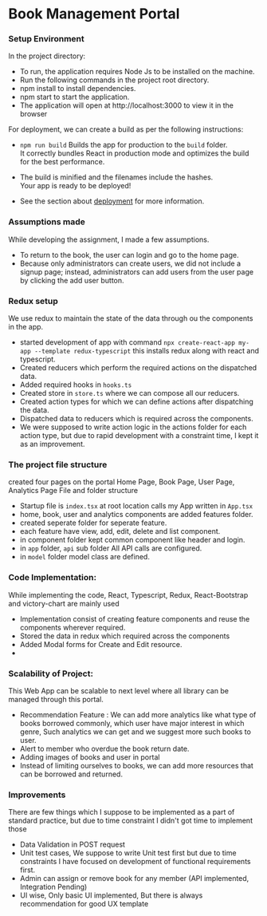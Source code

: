 # Book Management Portal

### Setup Environment

In the project directory:

* To run, the application requires Node Js to be installed on the machine.
* Run the following commands in the project root directory.
* npm install to install dependencies.
* npm start to start the application.
* The application will open at http://localhost:3000 to view it in the browser

For deployment, we can create a build as per the following instructions:

- `npm run build` Builds the app for production to the `build` folder.\
  It correctly bundles React in production mode and optimizes the build for the best performance.

- The build is minified and the filenames include the hashes.\
  Your app is ready to be deployed!
- See the section about [deployment](https://facebook.github.io/create-react-app/docs/deployment) for more information.

### Assumptions made

While developing the assignment, I made a few assumptions.

* To return to the book, the user can login and go to the home page.
* Because only administrators can create users, we did not include a signup page; instead, administrators can add users from the user page by clicking the add user button.

### Redux setup

We use redux to maintain the state of the data through ou the components in the app.

- started development of app with command `npx create-react-app my-app --template redux-typescript` this installs redux along with react and typescript.
- Created reducers which perform the required actions on the dispatched data.
- Added required hooks in `hooks.ts`
- Created store in `store.ts` where we can compose all our reducers.
- Created action types for which we can define actions after dispatching the data.
- Dispatched data to reducers which is required across the components.
- We were supposed to write action logic in the actions folder for each action type, but due to rapid development with a constraint time, I kept it as an improvement.

### The project file structure

created four pages on the portal Home Page, Book Page, User Page, Analytics Page
File and folder structure

- Startup file is `index.tsx` at root location calls my App written in `App.tsx`
- home, book, user and analytics components are added features folder.
- created seperate folder for seperate feature.
- each feature have view, add, edit, delete and list component.
- in component folder kept common component like header and login.
- in `app` folder, `api` sub folder All API calls are configured.
- in `model` folder model class are defined.

### Code Implementation:

While implementing the code, React, Typescript, Redux, React-Bootstrap and victory-chart are mainly used

- Implementation consist of creating feature components and reuse the components wherever required.
- Stored the data in redux which required across the components
- Added Modal forms for Create and Edit resource.
-

### Scalability of Project:

This Web App can be scalable to next level where all library can be managed through this portal.

- Recommendation Feature : We can add more analytics like what type of books borrowed commonly, which user have major interest in which genre, Such analytics we can get and we suggest more such books to user.
- Alert to member who overdue the book return date.
- Adding images of books and user in portal
- Instead of limiting ourselves to books, we can add more resources that can be borrowed and returned.

### Improvements

There are few things which I suppose to be implemented as a part of standard practice, but due to time constraint I didn't got time to implement those

- Data Validation in POST request
- Unit test cases, We suppose to write Unit test first but due to time constraints I have focused on development of functional requirements first.
- Admin can assign or remove book for any member (API implemented, Integration Pending)
- UI wise, Only basic UI implemented, But there is always recommendation for good UX template
